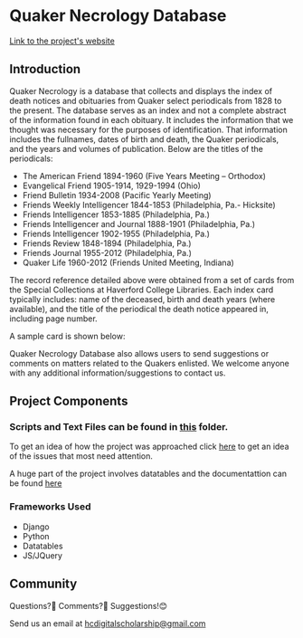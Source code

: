 
# Quaker Necrology Database
[Link to the project's website]()

## Introduction

Quaker Necrology is a database that collects and displays the index of death notices and obituaries from Quaker select periodicals from 1828 to the present. The database serves as an index and not a complete abstract of the information found in each obituary. It includes the information that we thought was necessary for the purposes of identification. That information includes the fullnames, dates of birth and death, the Quaker periodicals, and the years and volumes of publication. Below are the titles of the periodicals:

* The American Friend 1894-1960 (Five Years Meeting – Orthodox)
* Evangelical Friend 1905-1914, 1929-1994 (Ohio)
* Friend Bulletin 1934-2008 (Pacific Yearly Meeting)
* Friends Weekly Intelligencer 1844-1853 (Philadelphia, Pa.- Hicksite)
* Friends Intelligencer 1853-1885 (Philadelphia, Pa.)
* Friends Intelligencer and Journal 1888-1901 (Philadelphia, Pa.)
* Friends Intelligencer 1902-1955 (Philadelphia, Pa.)
* Friends Review 1848-1894 (Philadelphia, Pa.)
* Friends Journal 1955-2012 (Philadelphia, Pa.)
* Quaker Life 1960-2012 (Friends United Meeting, Indiana)

The record reference detailed above were obtained from a set of cards from the Special Collections at Haverford College Libraries. Each index card typically includes: name of the deceased, birth and death years (where available), and the title of the periodical the death notice appeared in, including page number.

A sample card is shown below: 




Quaker Necrology Database also allows users to send suggestions or comments on matters related to the Quakers enlisted. We welcome anyone with any additional information/suggestions to contact us.

## Project Components
### Scripts and Text Files can be found in [this](https://github.com/iogolla/quaker-necrology/tree/master/project1/assets/scripts) folder.

To get an idea of how the project was approached click [here](https://github.com/iogolla/quaker-necrology/tree/master/project1/assets/scripts) to get an idea of the issues that most need attention.

A huge part of the project involves datatables and the documentattion can be found [here](https://github.com/HCDigitalScholarship/ds-cookbook/tree/master/datatables-server-side-processing)

### Frameworks Used
* Django
* Python
* Datatables
* JS/JQuery

## Community

Questions?🤔 Comments?🤨 Suggestions!😊

Send us an email at hcdigitalscholarship@gmail.com


